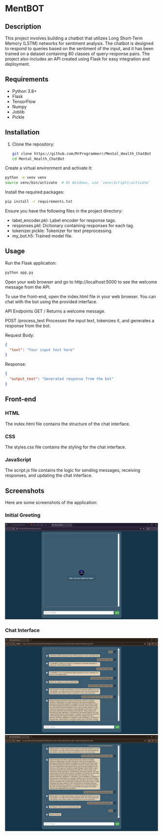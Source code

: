 # MentBOT

## Description
This project involves building a chatbot that utilizes Long Short-Term Memory (LSTM) networks for sentiment analysis. The chatbot is designed to respond to queries based on the sentiment of the input, and it has been trained on a dataset containing 80 classes of query-response pairs. The project also includes an API created using Flask for easy integration and deployment.

## Requirements
- Python 3.8+
- Flask
- TensorFlow
- Numpy
- Joblib
- Pickle

## Installation

1. Clone the repository:
   ```bash
   git clone https://github.com/MrProgrammerr/Mental_Health_ChatBot
   cd Mental_Health_ChatBot
   ```
Create a virtual environment and activate it:

```bash
python -m venv venv
source venv/bin/activate  # On Windows, use `venv\Scripts\activate`
```
Install the required packages:

```bash
pip install -r requirements.txt
```

Ensure you have the following files in the project directory:

- label_encoder.pkl: Label encoder for response tags.
- responses.pkl: Dictionary containing responses for each tag.
- tokenizer.pickle: Tokenizer for text preprocessing.
- my_bot.h5: Trained model file.

## Usage
Run the Flask application:

```bash
python app.py
```
Open your web browser and go to http://localhost:5000 to see the welcome message from the API.

To use the front-end, open the index.html file in your web browser. You can chat with the bot using the provided interface.

API Endpoints
GET /
Returns a welcome message.

POST /process_text
Processes the input text, tokenizes it, and generates a response from the bot.

Request Body:

```json
{
  "text": "Your input text here"
}
```
Response:

```json
{
  "output_text": "Generated response from the bot"
}
```

## Front-end
### HTML
The index.html file contains the structure of the chat interface.

### CSS
The styles.css file contains the styling for the chat interface.

### JavaScript
The script.js file contains the logic for sending messages, receiving responses, and updating the chat interface.

## Screenshots
Here are some screenshots of the application:

### Initial Greeting
![Initial Greeting](Screenshots/intro.png)

### Chat Interface
![User Query](Screenshots/chat1.png)
![Bot Reply](Screenshots/chat2.png)
